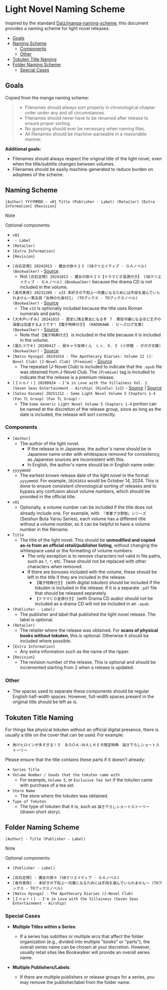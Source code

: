 # Light Novel Naming Scheme <!-- omit from toc -->

Inspired by the standard
[Daiz/manga-naming-scheme](https://github.com/Daiz/manga-naming-scheme), this
document provides a naming scheme for light novel releases.

- [Goals](#goals)
- [Naming Scheme](#naming-scheme)
  - [Components](#components)
  - [Other](#other)
- [Tokuten Title Naming](#tokuten-title-naming)
- [Folder Naming Scheme](#folder-naming-scheme)
  - [Special Cases](#special-cases)

## Goals

Copied from the manga naming scheme:

> - Filenames should always sort properly in chronological chapter order under
>   any and all circumstances.
> - Filenames should never have to be renamed after release to ensure proper
>   sorting.
> - No guessing should ever be necessary when naming files.
> - All filenames should be machine-parseable in a reasonable manner.

**Additional goals:**

- Filenames should always respect the original title of the light novel, even
  when the title/subtitle changes between volumes.
- Filenames should be easily machine-generated to reduce burden on adoptees of
  the scheme.

## Naming Scheme

```
[Author] YYYYMMDD - v01 Title (Publisher - Label) (Retailer) [Extra Information] {Revision}
```

<!-- prettier-ignore -->
> [!NOTE] 
> Optional components:
> - `v01`
> - ` - Label`
> - `(Retailer)`
> - `[Extra Information]`
> - `{Revision}`

- `[白石定規] 20241013 - 魔女の旅々２３ (SBクリエイティブ - ＧＡノベル) (Bookwalker)` -
  [Source](https://bookwalker.jp/de7da18c80-136c-4cfc-9a6a-68566ece1a8f/)
  - Not
    `[白石定規] 20241013 - 魔女の旅々２３【ドラマＣＤ音源付き】 (SBクリエイティブ - ＧＡノベル) (Bookwalker)`
    because the drama CD is not included in the volume.
- `[香月美夜] 20231209 - v33 本好きの下剋上～司書になるためには手段を選んでいられません～第五部「女神の化身XII」 (TOブックス - TOブックスノベル) (Bookwalker)` -
  [Source](https://bookwalker.jp/dedc74df88-0644-445b-a652-ae1f60d999db/)
  - The `v33` is optionally included because the title uses Roman numerals and
    parts.
- `[大木戸いずみ] 20241015 - 歴史に残る悪女になるぞ ７　悪役令嬢になるほど王子の溺愛は加速するようです！【電子特典付き】 (KADOKAWA - ビーズログ文庫) (Bookwalker)` -
  [Source](https://bookwalker.jp/de541ef160-e044-44df-a389-64768d8fb1d2/)
  - Note that `【電子特典付き】` is included in the title because it is included
    in the volume.
- `[屋久ユウキ] 20200417 - 弱キャラ友崎くん　Ｌｖ．８．５ (小学館 - ガガガ文庫) (Bookwalker)` -
  [Source](https://bookwalker.jp/dedbb7209b-836f-42c0-95b8-449e81992bae/)
- `[Natsu Hyuuga] 20241014 - The Apothecary Diaries: Volume 12 (J-Novel Club) (J-Novel Club) [Premium]` -
  [Source](https://global.bookwalker.jp/dea3f62d46-0815-450b-b2dc-249da3b961d7/)
  - The repeated (J-Novel Club) is included to indicate that the `.epub` file
    was obtained from J-Novel Club. The `[Premium]` tag is included to indicate
    that the release is a premium release.
- `[Ｉｎｏｒｉ] 20200924 - I'm in Love with the Villainess Vol. 1 (Seven Seas Entertainment - Airship) (Kindle) {v2}` -
  [Source](https://global.bookwalker.jp/dec453048a-1a86-41f6-be72-7e938d495fc2/)
  |
  [Source](https://sevenseasentertainment.com/books/im-in-love-with-the-villainess-light-novel-vol-1/)
- `[Satou Kazuma] 20251212 - Some Light Novel Volume 5 Chapters 1-4 (Fan TL Group) (Fan TL Group)` -
  - The `Some Generic Light Novel Volume 5 Chapters 1-4` portion can be named at
    the discretion of the release group, since as long as the date is included,
    the release will sort correctly.

### Components

- `[Author]`
  - The author of the light novel.
    - If the release is in Japanese, the author's name should be in Japanese
      name order with whitespace removed for consistency, as Japanese sources
      are inconsistent with this.
    - In English, the author's name should be in English name order.
- `yyyymmdd`
  - The earliest known release date of the light novel in the format `yyyymmdd`.
    For example, `20241014` would be October 14, 2024. This is done to ensure
    consistent chronological sorting of releases and to bypass any confusion
    about volume numbers, which should be provided in the official title.
- `v01`
  - Optionally, a volume number can be included if the title does not already
    include one. For example, with　`『青春ブタ野郎』シリーズ` (Seishun Buta
    Yarou Series), each volume has a different title without a volume number, so
    it can be helpful to have a volume number in the filename.
- `Title`
  - The title of the light novel. This should be **unmodified and copied as-is
    from an official retail/publisher listing**, without changing the whitespace
    used or the formatting of volume numbers.
    - The only exception is to remove characters not valid in file paths, such
      as `?`, `*`, etc. These should not be replaced with other characters when
      removed.
    - If there are bonuses included with the volume, these should be left in the
      title if they are included in the release.
      - `【電子特典付き】` (with digital tokuten) should be included if the
        tokuten is included in the release. If it is a separate `.pdf` file that
        should be released separately.
      - `【ドラマＣＤ音源付き】` (with Drama CD audio) should not be included as
        a drama CD will not be included in an `.epub`.
- `(Publisher - Label)`
  - The publisher and label that published the light novel release. The label is
    optional.
- `(Retailer)`
  - The retailer where the release was obtained. For **scans of physical books
    without tokuten**, this is optional. Otherwise it should be included where
    possible.
- `[Extra Information]`
  - Any extra information such as the name of the ripper.
- `{Revision}`
  - The revision number of the release. This is optional and should be
    incremented starting from 2 when a release is updated.

### Other

- The spaces used to separate these components should be regular English
  half-width spaces. However, full-width spaces present in the original title
  should be left as is.

## Tokuten Title Naming

For things like physical tokuten without an official digital presence, there is
usually a title on the cover that can be used. For example:

- `負けヒロインが多すぎる！５　ＢＯＯＫ☆ＷＡＬＫＥＲ限定特典　描き下ろしショートストーリー`

Please ensure that the title contains these parts if it doesn't already:

- `Series Title`
- `Volume Number / Goods that the tokuten came with`
  - For example, `Volume 5`, or `Exclusive Tea Set` if the tokuten came with
    purchase of a tea set.
- `Store Name`
  - The store where the tokuten was obtained.
- `Type of Tokuten`
  - The type of tokuten that it is, such as `描き下ろしショートストーリー`
    (drawn short story).

## Folder Naming Scheme

```
[Author] - Title (Publisher - Label)
```

<!-- prettier-ignore -->
> [!NOTE] 
> Optional components:
> - `(Publisher - Label)`

- `[白石定規] - 魔女の旅々 (SBクリエイティブ - ＧＡノベル)`
- `[香月美夜] - 本好きの下剋上～司書になるためには手段を選んでいられません～ (TOブックス - TOブックスノベル)`
- `[Natsu Hyuuga] - The Apothecary Diaries (J-Novel Club)`
- `[Ｉｎｏｒｉ] - I'm in Love with the Villainess (Seven Seas Entertainment - Airship)`

### Special Cases

- **Multiple Titles within a Series**:

  - If a series has subtitles or multiple arcs that affect the folder
    organization (e.g., divided into multiple "books" or "parts"), the overall
    series name can be chosen at your discretion. However, usually retail sites
    like Bookwalker will provide an overall series name.

- **Multiple Publishers/Labels**:
  - If there are multiple publishers or release groups for a series, you may
    remove the publisher/label from the folder name.
